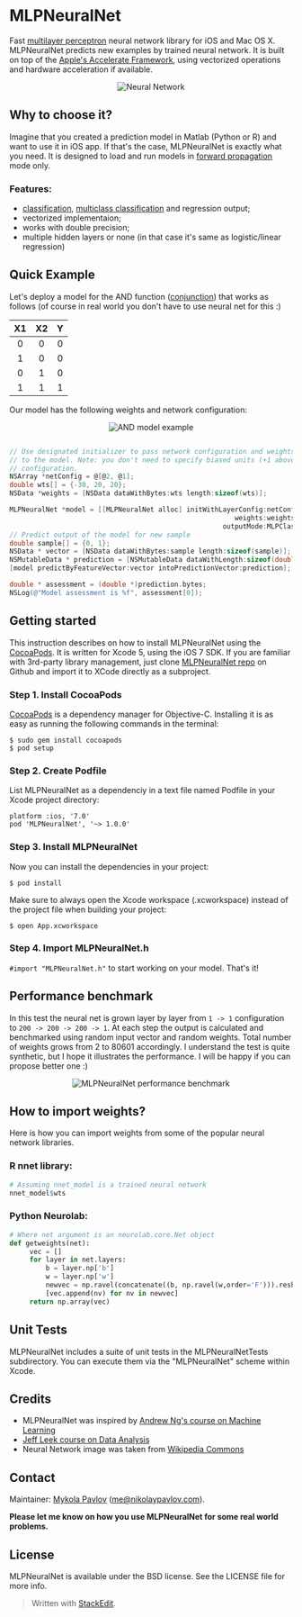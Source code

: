 <!--- Need to wait untill travis-ci update their xcode to 5.0
[![Build Status](https://travis-ci.org/nikolaypavlov/MLPNeuralNet.png?branch=master)](https://travis-ci.org/nikolaypavlov/MLPNeuralNet.png?branch=master)
-->
# MLPNeuralNet
Fast [multilayer perceptron](http://en.wikipedia.org/wiki/Multilayer_perceptron) neural network library for iOS and Mac OS X. MLPNeuralNet predicts new examples by trained neural network. It is built on top of the [Apple's Accelerate Framework](https://developer.apple.com/library/ios/documentation/Accelerate/Reference/AccelerateFWRef/_index.html), using vectorized operations and hardware acceleration if available.

<p align="center" >
  <img src="http://nikolaypavlov.github.io/MLPNeuralNet/images/500px-Artificial_neural_network.png" alt="Neural Network" title="Neural Network" />
</p>

## Why to choose it?
Imagine that you created a prediction model in Matlab (Python or R) and want to use it in iOS app. If that's the case, MLPNeuralNet is exactly what you need. It is designed to load and run models in [forward propagation](http://en.wikipedia.org/wiki/Backpropagation#Phase_1:_Propagation) mode only.

### Features:
- [classification](http://en.wikipedia.org/wiki/Binary_classification), [multiclass classification](http://en.wikipedia.org/wiki/Multiclass_classification) and regression output;
- vectorized implementaion;
- works with double precision;
- multiple hidden layers or none (in that case it's same as logistic/linear regression)

## Quick Example
Let's deploy a model for the AND function ([conjunction](http://en.wikipedia.org/wiki/Logical_conjunction)) that works as follows (of course in real world you don't have to use neural net for this :) 

|X1 |X2 | Y |
|:-:|:-:|:-:|
| 0 | 0 | 0 |
| 1 | 0 | 0 |
| 0 | 1 | 0 |
| 1 | 1 | 1 |

Our model has the following weights and network configuration:
<p align="center" >
  <img src="http://nikolaypavlov.github.io/MLPNeuralNet/images/network-arch.png" alt="AND model example" title="AND model example" />
</p>

```objectivec

// Use designated initializer to pass network configuration and weights 
// to the model. Note: you don't need to specify biased units (+1 above) in the 
// configuration.
NSArray *netConfig = @[@2, @1];
double wts[] = {-30, 20, 20};
NSData *weights = [NSData dataWithBytes:wts length:sizeof(wts)];

MLPNeuralNet *model = [[MLPNeuralNet alloc] initWithLayerConfig:netConfig
                                                        weights:weights
                                                     outputMode:MLPClassification];
// Predict output of the model for new sample
double sample[] = {0, 1};
NSData * vector = [NSData dataWithBytes:sample length:sizeof(sample)];
NSMutableData * prediction = [NSMutableData dataWithLength:sizeof(double)];
[model predictByFeatureVector:vector intoPredictionVector:prediction];

double * assessment = (double *)prediction.bytes;
NSLog(@"Model assessment is %f", assessment[0]);

```

## Getting started 
This instruction describes on how to install MLPNeuralNet using the [CocoaPods](http://cocoapods.org/). It is written for Xcode 5, using the iOS 7 SDK. If you are familiar with 3rd-party library management, just clone [MLPNeuralNet repo](https://github.com/nikolaypavlov/MLPNeuralNet) on Github and import it to XCode directly as a subproject.

### Step 1. Install CocoaPods
[CocoaPods](http://cocoapods.org/) is a dependency manager for Objective-C. Installing it is as easy as running the following commands in the terminal:
```
$ sudo gem install cocoapods
$ pod setup
```

### Step 2. Create Podfile
List MLPNeuralNet as a dependenciy in a text file named Podfile in your Xcode project directory:
```
platform :ios, '7.0'
pod 'MLPNeuralNet', '~> 1.0.0'
```

### Step 3. Install MLPNeuralNet
Now you can install the dependencies in your project:
```
$ pod install
```

Make sure to always open the Xcode workspace (.xcworkspace) instead of the project file when building your project:

```
$ open App.xcworkspace
```

### Step 4. Import MLPNeuralNet.h
`#import "MLPNeuralNet.h"` to start working on your model. That's it!

## Performance benchmark
In this test the neural net is grown layer by layer from `1 -> 1` configuration to `200 -> 200 -> 200 -> 1`. At each step the output is calculated and benchmarked using random input vector and random weights. Total number of weights grows from 2 to 80601 accordingly. I understand the test is quite synthetic, but I hope it illustrates the performance. I will be happy if you can propose better one :)

<p align="center"><img src="http://nikolaypavlov.github.io/MLPNeuralNet/images/mlp-bench-regression-ios.png" alt="MLPNeuralNet performance benchmark" title="MLPNeuralNet performance benchmark" /></p>

## How to import weights?
Here is how you can import weights from some of the popular neural network libraries.

### R nnet library:

```r
# Assuming nnet_model is a trained neural network	 
nnet_model$wts
```

### Python Neurolab:

```python
# Where net argument is an neurolab.core.Net object
def getweights(net):
	 vec = []
	 for layer in net.layers:
	     b = layer.np['b']
	     w = layer.np['w']
	     newvec = np.ravel(concatenate((b, np.ravel(w,order='F'))).reshape((layer.ci+1, layer.cn)), order = 'F')
	     [vec.append(nv) for nv in newvec]
	 return np.array(vec)
```

## Unit Tests
MLPNeuralNet includes a suite of unit tests in the MLPNeuralNetTests subdirectory. You can execute them via the "MLPNeuralNet" scheme within Xcode.

## Credits
* MLPNeuralNet was inspired by [Andrew Ng's course on Machine Learning](https://www.coursera.org/course/ml)
* [Jeff Leek course on Data Analysis](https://www.coursera.org/course/dataanalysis)
* Neural Network image was taken from [Wikipedia Commons](http://en.wikipedia.org/wiki/File:Artificial_neural_network.svg)

## Contact

Maintainer: [Mykola Pavlov](http://github.com/nikolaypavlov/) (me@nikolaypavlov.com).

**Please let me know on how you use MLPNeuralNet for some real world problems.**

## License
MLPNeuralNet is available under the BSD license. See the LICENSE file for more info.

> Written with [StackEdit](http://benweet.github.io/stackedit/).
